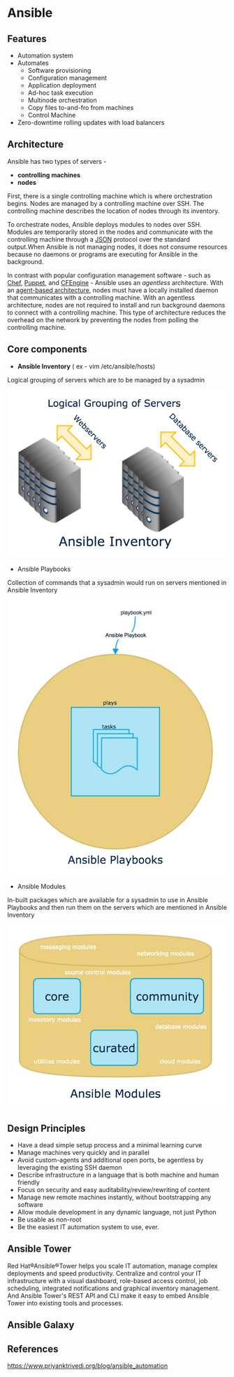 # Ansible

## Features

- Automation system
- Automates
  - Software provisioning
  - Configuration management
  - Application deployment
  - Ad-hoc task execution
  - Multinode orchestration
  - Copy files to-and-fro from machines
  - Control Machine
- Zero-downtime rolling updates with load balancers

## Architecture

Ansible has two types of servers -

- **controlling machines**
- **nodes**

First, there is a single controlling machine which is where orchestration begins. Nodes are managed by a controlling machine over SSH. The controlling machine describes the location of nodes through its inventory.

To orchestrate nodes, Ansible deploys modules to nodes over SSH. Modules are temporarily stored in the nodes and communicate with the controlling machine through a [JSON](https://en.wikipedia.org/wiki/JSON) protocol over the standard output.When Ansible is not managing nodes, it does not consume resources because no daemons or programs are executing for Ansible in the background.

In contrast with popular configuration management software - such as [Chef](https://en.wikipedia.org/wiki/Chef_(software)), [Puppet](https://en.wikipedia.org/wiki/Puppet_(software)), and [CFEngine](https://en.wikipedia.org/wiki/CFEngine) - Ansible uses an *agentless* architecture. With an [agent-based architecture](https://en.wikipedia.org/wiki/Agent-based_model), nodes must have a locally installed daemon that communicates with a controlling machine. With an agentless architecture, nodes are not required to install and run background daemons to connect with a controlling machine. This type of architecture reduces the overhead on the network by preventing the nodes from polling the controlling machine.

## Core components

- **Ansible Inventory** ( ex - vim /etc/ansible/hosts)

Logical grouping of servers which are to be managed by a sysadmin

![image](../../../media/DevOps-Others-Ansible-image1.jpg)

- Ansible Playbooks

Collection of commands that a sysadmin would run on servers mentioned in Ansible Inventory

![image](../../../media/DevOps-Others-Ansible-image2.jpg)

- Ansible Modules

In-built packages which are available for a sysadmin to use in Ansible Playbooks and then run them on the servers which are mentioned in Ansible Inventory

![image](../../../media/DevOps-Others-Ansible-image3.jpg)

## Design Principles

- Have a dead simple setup process and a minimal learning curve
- Manage machines very quickly and in parallel
- Avoid custom-agents and additional open ports, be agentless by leveraging the existing SSH daemon
- Describe infrastructure in a language that is both machine and human friendly
- Focus on security and easy auditability/review/rewriting of content
- Manage new remote machines instantly, without bootstrapping any software
- Allow module development in any dynamic language, not just Python
- Be usable as non-root
- Be the easiest IT automation system to use, ever.

## Ansible Tower

Red Hat®Ansible®Tower helps you scale IT automation, manage complex deployments and speed productivity. Centralize and control your IT infrastructure with a visual dashboard, role-based access control, job scheduling, integrated notifications and graphical inventory management. And Ansible Tower's REST API and CLI make it easy to embed Ansible Tower into existing tools and processes.

## Ansible Galaxy

## References

<https://www.priyanktrivedi.org/blog/ansible_automation>

